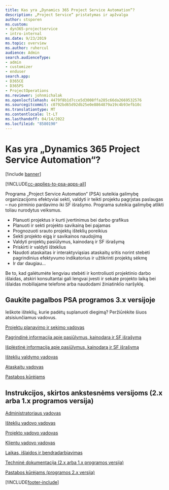 ```yaml
---
title: Kas yra „Dynamics 365 Project Service Automation“?
description: „Project Service“ pristatymas ir apžvalga
author: stsporen
ms.custom:
- dyn365-projectservice
- intro-internal
ms.date: 9/23/2019
ms.topic: overview
ms.author: ruhercul
audience: Admin
search.audienceType:
- admin
- customizer
- enduser
search.app:
- D365CE
- D365PS
- ProjectOperations
ms.reviewer: johnmichalak
ms.openlocfilehash: 4479f8b1d7cce5d3008ffa285c66da2669532576
ms.sourcegitcommit: c0792bd65d92db25e0e8864879a19c4b93efb10c
ms.translationtype: MT
ms.contentlocale: lt-LT
ms.lasthandoff: 04/14/2022
ms.locfileid: "8580190"
---
```

# <a name="what-is-dynamics-365-project-service-automation"></a>Kas yra „Dynamics 365 Project Service Automation“?

[!include [banner](../includes/psa-now-project-operations.md)]

[!INCLUDE[cc-applies-to-psa-apps-all](../includes/cc-applies-to-psa-apps-all.md)]

Programa „Project Service Automation“ (PSA) suteikia galimybę organizacijoms efektyviai sekti, valdyti ir teikti projektu pagrįstas paslaugas – nuo pirminio pardavimo iki SF išrašymo. Programa suteikia galimybę atlikti toliau nurodytus veiksmus.

- Planuoti projektus ir kurti įvertinimus bei darbo grafikus
- Planuoti ir sekti projekto savikainą bei pajamas
- Prognozuoti srauto projektų išteklių poreikius
- Sekti projekto eigą ir savikainos naudojimą
- Valdyti projektų pasiūlymus, kainodarą ir SF išrašymą
- Priskirti ir valdyti išteklius
- Naudoti ataskaitas ir interaktyviąsias ataskaitų sritis norint stebėti pagrindinius efektyvumo indikatorius ir užtikrinti projektų sėkmę
- Ir dar daugiau...

Be to, kad galėtumėte lengviau stebėti ir kontroliuoti projektinio darbo išlaidas, atskiri konsultantai gali lengvai įvesti ir sekate projekto laiką bei išlaidas mobiliajame telefone arba naudodami žiniatinklio naršyklę.

## <a name="get-help-with-psa-version-3x"></a>Gaukite pagalbos PSA programos 3.x versijoje
Ieškote išteklių, kurie padėtų suplanuoti diegimą? Peržiūrėkite šiuos atsisiunčiamus vadovus.

 [Projektų planavimo ir sekimo vadovas](../psa/implementation-guides/project-planning-tracking.md)

 [Pagrindinė informacija apie pasiūlymus, kainodarą ir SF išrašymą](../psa/implementation-guides/begin-quoting-pricing-billing.md)

 [Išplėstinė informacija apie pasiūlymus, kainodarą ir SF išrašymą](../psa/implementation-guides/adv-quoting-pricing-billing.md)

 [Išteklių valdymo vadovas](../psa/implementation-guides/resource-management-guide.md)

 [Ataskaitų vadovas](../psa/implementation-guides/reporting-guide.md)

 [Pastabos kūrėjams](../psa/developer-guides/overview-dev-notes-v3.x.md)

## <a name="guidance-for-earlier-versions-app-version-2x-or-1x"></a>Instrukcijos, skirtos ankstesnėms versijoms (2.x arba 1.x programos versija)
 [Administratoriaus vadovas](../psa/admin-guide.md)

 [Išteklių vadovo vadovas](../psa/resource-manager-guide.md)

 [Projekto vadovo vadovas](../psa/project-manager-guide.md)

 [Klientų vadovo vadovas](../psa/account-manager-guide.md)

 [Laikas, išlaidos ir bendradarbiavimas](../psa/time-expense-collaboration-guide.md)

 [Techninė dokumentacija (2.x arba 1.x programos versija)](../psa/white-papers.md)

 [Pastabos kūrėjams (programos 2.x versija)](../psa/developer-guides/add-custom-qoi-forms-v2.x.md)



[!INCLUDE[footer-include](../includes/footer-banner.md)]
